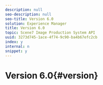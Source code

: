 ```yaml
---
description: null
seo-description: null
seo-title: Version 6.0
solution: Experience Manager
title: Version 6.0
topic: Scene7 Image Production System API
uuid: 3273d745-1ace-4f74-9c90-ba4b67efc2cb
index: y
internal: n
snippet: y
---
```


# Version 6.0{#version}

